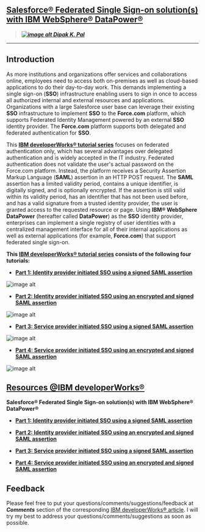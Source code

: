 [Salesforce® Federated Single Sign-on solution(s) with IBM WebSphere® DataPower®][9]
----------------------------------------

> ***[![image alt][15] Dipak K. Pal][14]***


----------

Introduction
------------

As more institutions and organizations offer services and collaborations online, employees need to access both on-premises as well as cloud-based applications to do their day-to-day work. This demands implementing a single sign-on (**SSO**) infrastructure enabling users to sign in once to access all authorized internal and external resources and applications. Organizations with a large Salesforce user base can leverage their existing **SSO** infrastructure to implement **SSO** to the **Force.com** platform, which supports Federated Identity Management powered by an external **SSO** identity provider. The **Force.com** platform supports both delegated and federated authentication for **SSO**.

This **[IBM developerWorks® tutorial series][9]** focuses on federated authentication only, which has several advantages over delegated authentication and is widely accepted in the IT industry. Federated authentication does not validate the user's actual password on the Force.com platform. Instead, the platform receives a Security Assertion Markup Language (**SAML**) assertion in an HTTP POST request. The **SAML** assertion has a limited validity period, contains a unique identifier, is digitally signed, and is optionally encrypted. If the assertion is still valid within its validity period, has an identifier that has not been used before, and has a valid signature from a trusted identity provider, the user is granted access to the requested resource or page. Using **IBM® WebSphere DataPower** (hereafter called **DataPower**) as the **SSO** identity provider, enterprises can implement a single registry of user identities with a centralized management interface for all of their internal applications as well as external applications (for example, **Force.com**) that support federated single sign-on.

**This [IBM developerWorks® tutorial series][9] consists of the following four tutorials:**


 - **[Part 1: Identity provider initiated
   SSO using a signed SAML assertion][1]**

![image alt][2]

 - **[Part 2: Identity provider initiated
   SSO using an encrypted and signed
   SAML assertion][3]**

![image alt][4]

 - **[Part 3: Service provider initiated
   SSO using a signed SAML assertion][5]**

![image alt][6]

 - **[Part 4: Service provider initiated
   SSO using an encrypted and signed
   SAML assertion][7]**

![image alt][8]

[Resources @IBM developerWorks®][9]
---------

**Salesforce® Federated Single Sign-on solution(s) with IBM WebSphere® DataPower®**

 - **[Part 1: Identity provider initiated
   SSO using a signed SAML assertion][10]**

 - **[Part 2: Identity provider initiated
   SSO using an encrypted and signed
   SAML assertion][11]**

 - **[Part 3: Service provider initiated
   SSO using a signed SAML assertion][12]**

 - **[Part 4: Service provider initiated
   SSO using an encrypted and signed
   SAML assertion][13]**

Feedback
--------

Please feel free to put your questions/comments/suggestions/feedback at ***Comments*** section of the corresponding [IBM developerWorks® article][9]. I will try my best to address your questions/comments/suggestions as soon as possible.


  [1]: http://www.ibm.com/developerworks/websphere/library/techarticles/1505_pal1/1505_pal1.html
  [2]: 
http://www.ibm.com/developerworks/websphere/library/techarticles/1505_pal1/images/figure2.png
  [3]:  http://www.ibm.com/developerworks/websphere/library/techarticles/1505_pal2/1505_pal2.html
  [4]: 
http://www.ibm.com/developerworks/websphere/library/techarticles/1505_pal2/images/figure1.png
  [5]: http://www.ibm.com/developerworks/websphere/library/techarticles/1505_pal3/1505_pal3.html
  [6]: 
http://www.ibm.com/developerworks/websphere/library/techarticles/1505_pal3/images/figure2.png
  [7]: http://www.ibm.com/developerworks/websphere/library/techarticles/1505_pal4/1505_pal4.html
  [8]: 
http://www.ibm.com/developerworks/websphere/library/techarticles/1505_pal4/images/figure1.png
  [9]: http://www.ibm.com/developerworks/views/websphere/libraryview.jsp?search_by=Implementing+Salesforce+federated+single
  [10]: http://www.ibm.com/developerworks/websphere/library/techarticles/1505_pal1/1505_pal1.html
  [11]:  http://www.ibm.com/developerworks/websphere/library/techarticles/1505_pal2/1505_pal2.html
  [12]: http://www.ibm.com/developerworks/websphere/library/techarticles/1505_pal3/1505_pal3.html
  [13]: http://www.ibm.com/developerworks/websphere/library/techarticles/1505_pal4/1505_pal4.html
  [14]: https://www.linkedin.com/in/dipakpal/
  [15]: http://www.ibm.com/developerworks/i/p-dpal60.jpg
